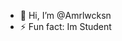 - 👋 Hi, I’m @Amrlwcksn
- ⚡ Fun fact: Im Student

<!---
Amrlwcksn/Amrlwcksn is a ✨ special ✨ repository because its `README.md` (this file) appears on your GitHub profile.
You can click the Preview link to take a look at your changes.
--->
